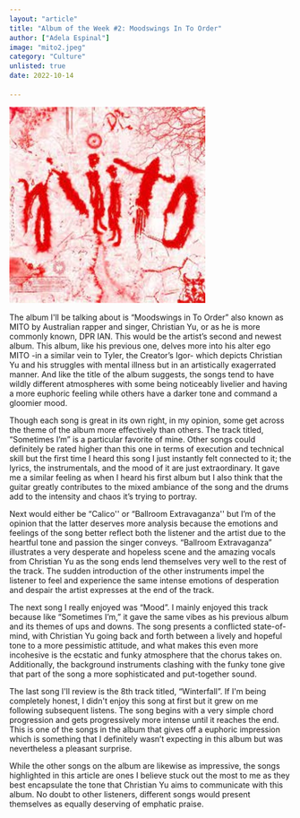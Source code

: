 ```yaml
---
layout: "article"
title: "Album of the Week #2: Moodswings In To Order"
author: ["Adela Espinal"]
image: "mito2.jpeg"
category: "Culture"
unlisted: true
date: 2022-10-14
 
---
```


![Album Image](/assets/images/mito2.jpeg)

The album I'll be talking about is “Moodswings in To Order” also known as MITO by Australian rapper and singer, Christian Yu, or as he is more commonly known, DPR IAN. This would be the artist’s second and newest album. This album, like his previous one, delves more into his alter ego MITO -in a similar vein to Tyler, the Creator’s Igor- which depicts Christian Yu and his struggles with mental illness but in an artistically exagerrated manner. And like the title of the album suggests, the songs tend to have wildly different atmospheres with some being noticeably livelier and having a more euphoric feeling while others have a darker tone and command a gloomier mood. 

Though each song is great in its own right, in my opinion, some get across the theme of the album more effectively than others. The track titled, “Sometimes I’m” is a particular favorite of mine. Other songs could definitely be rated higher than this one in terms of execution and technical skill but the first time I heard this song I just instantly felt connected to it; the lyrics, the instrumentals, and the mood of it are just extraordinary. It gave me a similar feeling as when I heard his first album but I also think that the guitar greatly contributes to the mixed ambiance of the song and the drums add to the intensity and chaos it’s trying to portray. 

Next would either be “Calico'' or “Ballroom Extravaganza'' but I’m of the opinion that the latter deserves more analysis because the emotions and feelings of the song better reflect both the listener and the artist due to the heartful tone and passion the singer conveys. “Ballroom Extravaganza” illustrates a very desperate and hopeless scene and the amazing vocals from Christian Yu as the song ends lend themselves very well to the rest of the track. The sudden introduction of the other instruments impel the listener to feel and experience the same intense emotions of desperation and despair the artist expresses at the end of the track. 

The next song I really enjoyed was “Mood”. I mainly enjoyed this track because like “Sometimes I’m,” it gave the same vibes as his previous album and its themes of ups and downs. The song presents a conflicted state-of-mind, with Christian Yu going back and forth between a lively and hopeful tone to a more pessimistic attitude, and what makes this even more incohesive is the ecstatic and funky atmosphere that the chorus takes on. Additionally, the background instruments clashing with the funky tone give that part of the song a more sophisticated and put-together sound. 

The last song I'll review is the 8th track titled, “Winterfall”. If I'm being completely honest, I didn't enjoy this song at first but it grew on me following subsequent listens.  The song begins with a very simple chord progression and gets progressively more intense until it reaches the end. This is one of the songs in the album that gives off a euphoric impression which is something that I definitely wasn’t expecting in this album but was nevertheless a pleasant surprise. 

While  the other songs on the album are likewise as impressive, the songs highlighted in this article are ones I believe stuck out the most to me as they best encapsulate the tone that Christian Yu aims to communicate with this album. No doubt to other listeners, different songs would present themselves as equally deserving of emphatic praise.



